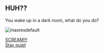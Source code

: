 ## HUH??

You wake up in a dark room, what do you do? 

![maxresdefault](https://user-images.githubusercontent.com/43858697/70957625-b7b24500-2044-11ea-86c7-99c5c4023cb8.jpg)


[SCREAM!!!](scream.md)  
[Stay quiet](quiet.md)
